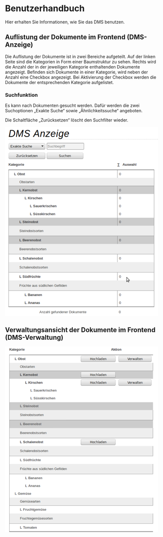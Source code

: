 # Benutzerhandbuch

Hier erhalten Sie Informationen, wie Sie das DMS benutzen.

## Auflistung der Dokumente im Frontend (DMS-Anzeige)

Die Auflistung der Dokumente ist in zwei Bereiche aufgeteilt. Auf der linken Seite sind die Kategorien in Form einer Baumstruktur zu sehen. Rechts wird die Anzahl der in der jeweiligen Kategorie enthaltenden Dokumente angezeigt.
Befinden sich Dokumente in einer Kategorie, wird neben der Anzahl eine Checkbox angezeigt. Bei Aktivierung der Checkbox werden die Dokumente der entsprechenden Kategorie aufgelistet.

### Suchfunktion

Es kann nach Dokumenten gesucht werden. Dafür werden die zwei Suchoptionen „Exakte Suche“ sowie „Ähnlichkeitssuche“ angeboten.

Die Schaltfläche „Zurücksetzen“ löscht den Suchfilter wieder.


![screenshot_frontend_dms_anzeige.png](/manual/de/user/screenshot_frontend_dms_listing.png)





## Verwaltungsansicht der Dokumente im Frontend (DMS-Verwaltung)

![screenshot_Auswahl_019.png](/manual/de/user/screenshot_Auswahl_019.png)



